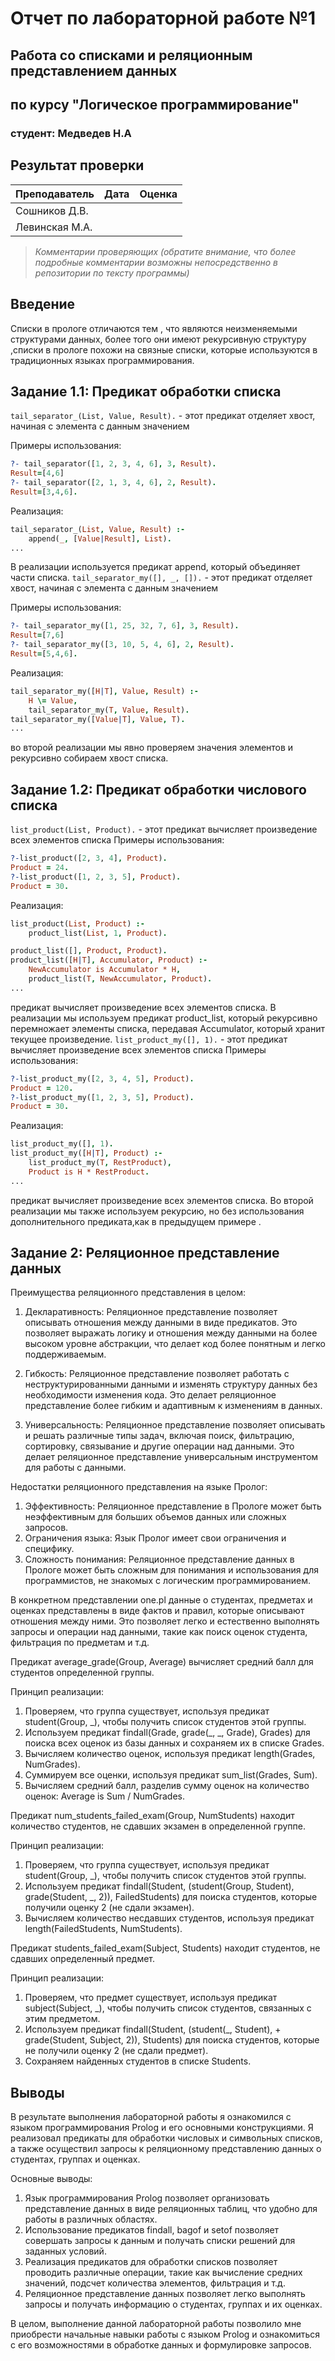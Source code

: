 # Отчет по лабораторной работе №1
## Работа со списками и реляционным представлением данных
## по курсу "Логическое программирование"

### студент: Медведев Н.А

## Результат проверки

| Преподаватель     | Дата         |  Оценка       |
|-------------------|--------------|---------------|
| Сошников Д.В. |              |               |
| Левинская М.А.|              |               |

> *Комментарии проверяющих (обратите внимание, что более подробные комментарии возможны непосредственно в репозитории по тексту программы)*


## Введение

Списки в прологе отличаются тем , что являются неизменяемыми структурами данных, более того они имеют рекурсивную структуру ,cписки в прологе похожи на связные списки, которые используются в традиционных языках программирования.

## Задание 1.1: Предикат обработки списка

`tail_separator_(List, Value, Result).` - этот предикат отделяет хвост, начиная с элемента с данным значением

Примеры использования:
```prolog
?- tail_separator([1, 2, 3, 4, 6], 3, Result).
Result=[4,6]
?- tail_separator([2, 1, 3, 4, 6], 2, Result).
Result=[3,4,6].
```

Реализация:
```prolog
tail_separator_(List, Value, Result) :- 
    append(_, [Value|Result], List).
...
```

В  реализации используется предикат append, который объединяет части списка.
`tail_separator_my([], _, []).` - этот предикат отделяет хвост, начиная с элемента с данным значением

Примеры использования:
```prolog
?- tail_separator_my([1, 25, 32, 7, 6], 3, Result).
Result=[7,6]
?- tail_separator_my([3, 10, 5, 4, 6], 2, Result).
Result=[5,4,6].
```

Реализация:
```prolog
tail_separator_my([H|T], Value, Result) :-
    H \= Value,
    tail_separator_my(T, Value, Result).
tail_separator_my([Value|T], Value, T).
...
```
во второй реализации мы явно проверяем значения элементов и рекурсивно собираем хвост списка.

## Задание 1.2: Предикат обработки числового списка
`list_product(List, Product).` - этот предикат вычисляет произведение всех элементов списка
Примеры использования:
```prolog
?-list_product([2, 3, 4], Product). 
Product = 24.
?-list_product([1, 2, 3, 5], Product). 
Product = 30.
```

Реализация:
```prolog
list_product(List, Product) :-
    product_list(List, 1, Product).

product_list([], Product, Product).
product_list([H|T], Accumulator, Product) :-
    NewAccumulator is Accumulator * H,
    product_list(T, NewAccumulator, Product).
...
```
предикат  вычисляет произведение всех элементов списка. В  реализации мы используем предикат product_list, который рекурсивно перемножает элементы списка, передавая Accumulator, который хранит текущее произведение. 
`list_product_my([], 1).` - этот предикат вычисляет произведение всех элементов списка
Примеры использования:
```prolog
?-list_product_my([2, 3, 4, 5], Product). 
Product = 120.
?-list_product_my([1, 2, 3, 5], Product). 
Product = 30.
```

Реализация:
```prolog
list_product_my([], 1).
list_product_my([H|T], Product) :-
    list_product_my(T, RestProduct),
    Product is H * RestProduct.
...
```
предикат  вычисляет произведение всех элементов списка. Во второй реализации мы также используем рекурсию, но без использования дополнительного предиката,как в предыдущем примере .
## Задание 2: Реляционное представление данных

Преимущества реляционного представления в целом:

1. Декларативность: Реляционное представление позволяет описывать отношения между данными в виде предикатов. Это позволяет выражать логику и отношения между данными на более высоком уровне абстракции, что делает код более понятным и легко поддерживаемым.

2. Гибкость: Реляционное представление позволяет работать с неструктурированными данными и изменять структуру данных без необходимости изменения кода. Это делает реляционное представление более гибким и адаптивным к изменениям в данных.

3. Универсальность: Реляционное представление позволяет описывать и решать различные типы задач, включая поиск, фильтрацию, сортировку, связывание и другие операции над данными. Это делает реляционное представление универсальным инструментом для работы с данными.

Недостатки реляционного представления на языке Пролог:

1. Эффективность: Реляционное представление в Прологе может быть неэффективным для больших объемов данных или сложных запросов. 
2. Ограничения языка: Язык Пролог имеет свои ограничения и специфику.
3. Сложность понимания: Реляционное представление данных в Прологе может быть сложным для понимания и использования для программистов, не знакомых с логическим программированием. 

В конкретном представлении one.pl  данные о студентах, предметах и оценках представлены в виде фактов и правил, которые описывают отношения между ними. Это позволяет легко и естественно выполнять запросы и операции над данными, такие как поиск оценок студента, фильтрация по предметам и т.д. 

Предикат average_grade(Group, Average) вычисляет средний балл для студентов определенной группы. 

Принцип реализации:
1. Проверяем, что группа существует, используя предикат student(Group, _), чтобы получить список студентов этой группы.
2. Используем предикат findall(Grade, grade(_, _, Grade), Grades) для поиска всех оценок из базы данных и сохраняем их в списке Grades.
3. Вычисляем количество оценок, используя предикат length(Grades, NumGrades).
4. Суммируем все оценки, используя предикат sum_list(Grades, Sum).
5. Вычисляем средний балл, разделив сумму оценок на количество оценок: Average is Sum / NumGrades.

Предикат num_students_failed_exam(Group, NumStudents) находит количество студентов, не сдавших экзамен в определенной группе.

Принцип реализации:
1. Проверяем, что группа существует, используя предикат student(Group, _), чтобы получить список студентов этой группы.
2. Используем предикат findall(Student, (student(Group, Student), grade(Student, _, 2)), FailedStudents) для поиска студентов, которые получили оценку 2 (не сдали экзамен).
3. Вычисляем количество несдавших студентов, используя предикат length(FailedStudents, NumStudents).

Предикат students_failed_exam(Subject, Students) находит студентов, не сдавших определенный предмет.

Принцип реализации:
1. Проверяем, что предмет существует, используя предикат subject(Subject, _), чтобы получить список студентов, связанных с этим предметом.
2. Используем предикат findall(Student, (student(_, Student), \+ grade(Student, Subject, 2)), Students) для поиска студентов, которые не получили оценку 2 (не сдали предмет).
3. Сохраняем найденных студентов в списке Students.

## Выводы
В результате выполнения лабораторной работы я ознакомился с языком программирования Prolog и его основными конструкциями. Я реализовал предикаты для обработки числовых и символьных списков, а также осуществил запросы к реляционному представлению данных о студентах, группах и оценках.

Основные выводы:
1. Язык программирования Prolog позволяет организовать представление данных в виде реляционных таблиц, что удобно для работы в различных областях.
2. Использование предикатов findall, bagof и setof позволяет совершать запросы к данным и получать списки решений для заданных условий.
3. Реализация предикатов для обработки списков позволяет проводить различные операции, такие как вычисление средних значений, подсчет количества элементов, фильтрация и т.д.
4. Реляционное представление данных позволяет легко выполнять запросы и получать информацию о студентах, группах и их оценках.

В целом, выполнение данной лабораторной работы позволило мне приобрести начальные навыки работы с языком Prolog и ознакомиться с его возможностями в обработке данных и формулировке запросов.

